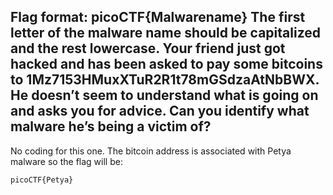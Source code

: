 ## Flag format: picoCTF{Malwarename} The first letter of the malware name should be capitalized and the rest lowercase. Your friend just got hacked and has been asked to pay some bitcoins to 1Mz7153HMuxXTuR2R1t78mGSdzaAtNbBWX. He doesn’t seem to understand what is going on and asks you for advice. Can you identify what malware he’s being a victim of?

No coding for this one. The bitcoin address is associated with Petya malware so the flag will be:

```
picoCTF{Petya}

```

